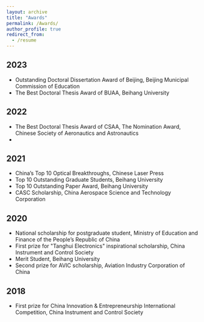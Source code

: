 ```yaml
---
layout: archive
title: "Awards"
permalink: /Awards/
author_profile: true
redirect_from:
  - /resume
---
```



2023
---
* Outstanding Doctoral Dissertation Award of Beijing, Beijing Municipal Commission of Education
* The Best Doctoral Thesis Award of BUAA, Beihang University
  
2022
---  
* The Best Doctoral Thesis Award of CSAA, The Nomination Award, Chinese Society of Aeronautics and Astronautics
* 
2021
---  
* China’s Top 10 Optical Breakthroughs, Chinese Laser Press
* Top 10 Outstanding Graduate Students, Beihang University
* Top 10 Outstanding Paper Award, Beihang University
* CASC Scholarship, China Aerospace Science and Technology Corporation
  
2020
--- 
* National scholarship for postgraduate student, Ministry of Education and Finance of the People’s Republic of China
* First prize for "Tanghui Electronics" inspirational scholarship, China Instrument and Control Society
* Merit Student, Beihang University
* Second prize for AVIC scholarship, Aviation Industry Corporation of China
  
2018
---  
* First prize for China Innovation & Entrepreneurship International Competition, China Instrument and Control Society
